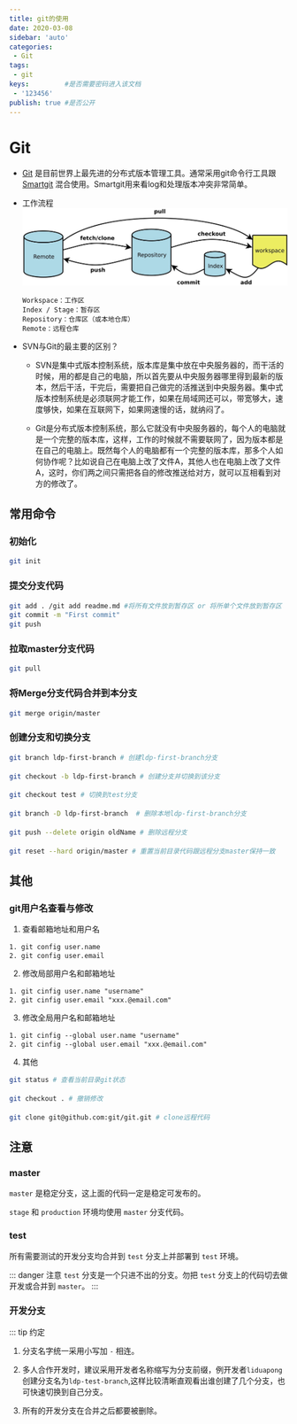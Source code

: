 ```yaml
---
title: git的使用
date: 2020-03-08
sidebar: 'auto'
categories:
 - Git
tags:
 - git
keys:         #是否需要密码进入该文档
 - '123456' 
publish: true #是否公开 
---
```


# Git

* [Git](https://git-scm.com) 是目前世界上最先进的分布式版本管理工具。通常采用git命令行工具跟 [Smartgit](https://www.syntevo.com/smartgit) 混合使用。Smartgit用来看log和处理版本冲突非常简单。

* 工作流程
    ![git](../../asset/git.png)
    ```
    Workspace：工作区
    Index / Stage：暂存区
    Repository：仓库区（或本地仓库）
    Remote：远程仓库
    ```
* SVN与Git的最主要的区别？

    - SVN是集中式版本控制系统，版本库是集中放在中央服务器的，而干活的时候，用的都是自己的电脑，所以首先要从中央服务器哪里得到最新的版本，然后干活，干完后，需要把自己做完的活推送到中央服务器。集中式版本控制系统是必须联网才能工作，如果在局域网还可以，带宽够大，速度够快，如果在互联网下，如果网速慢的话，就纳闷了。

    - Git是分布式版本控制系统，那么它就没有中央服务器的，每个人的电脑就是一个完整的版本库，这样，工作的时候就不需要联网了，因为版本都是在自己的电脑上。既然每个人的电脑都有一个完整的版本库，那多个人如何协作呢？比如说自己在电脑上改了文件A，其他人也在电脑上改了文件A，这时，你们两之间只需把各自的修改推送给对方，就可以互相看到对方的修改了。

## 常用命令

### 初始化

```bash
git init
``` 

### 提交分支代码

```bash
git add . /git add readme.md #将所有文件放到暂存区 or 将所单个文件放到暂存区
git commit -m "First commit"
git push
```

### 拉取master分支代码

```bash
git pull
```

### 将Merge分支代码合并到本分支

```bash
git merge origin/master 
```

### 创建分支和切换分支

```bash
git branch ldp-first-branch # 创建ldp-first-branch分支

git checkout -b ldp-first-branch # 创建分支并切换到该分支

git checkout test # 切换到test分支

git branch -D ldp-first-branch  # 删除本地ldp-first-branch分支

git push --delete origin oldName # 删除远程分支

git reset --hard origin/master # 重置当前目录代码跟远程分支master保持一致
```

## 其他
### git用户名查看与修改

1. 查看邮箱地址和用户名

```
1. git config user.name
2. git config user.email
```

2. 修改局部用户名和邮箱地址

```
1. git cinfig user.name "username"
2. git cinfig user.email "xxx.@email.com"
```

3. 修改全局用户名和邮箱地址

```
1. git cinfig --global user.name "username"
2. git cinfig --global user.email "xxx.@email.com"
```
4. 其他

```bash
git status # 查看当前目录git状态

git checkout . # 撤销修改

git clone git@github.com:git/git.git # clone远程代码
```

## 注意

### master

`master` 是稳定分支，这上面的代码一定是稳定可发布的。

`stage` 和 `production` 环境均使用 `master` 分支代码。

### test

所有需要测试的开发分支均合并到 `test` 分支上并部署到 `test` 环境。

::: danger 注意
`test` 分支是一个只进不出的分支。勿把 `test` 分支上的代码切去做开发或合并到 `master`。
:::

### 开发分支

::: tip 约定
1. 分支名字统一采用小写加 `-` 相连。

2. 多人合作开发时，建议采用开发者名称缩写为分支前缀，例开发者`liduapong` 创建分支名为`ldp-test-branch`,这样比较清晰直观看出谁创建了几个分支，也可快速切换到自己分支。

3. 所有的开发分支在合并之后都要被删除。
